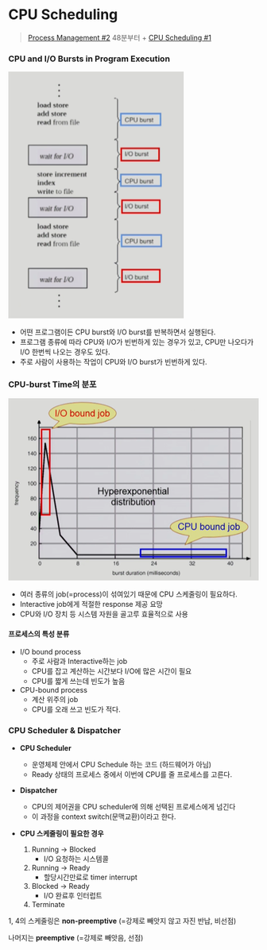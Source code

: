 # CPU Scheduling

> [Process Management #2](https://core.ewha.ac.kr/publicview/C0101020140325134428879622?vmode=f) 48분부터 +  [CPU Scheduling #1](https://core.ewha.ac.kr/publicview/C0101020140328151311578473?vmode=f)

### CPU and I/O Bursts in Program Execution

![cpuio](5장.assets/cpuio.png)

- 어떤 프로그램이든 CPU burst와 I/O burst를 반복하면서 실행된다.
- 프로그램 종류에 따라 CPU와 I/O가 빈번하게 있는 경우가 있고, CPU만 나오다가 I/O 한번씩 나오는 경우도 있다.
- 주로 사람이 사용하는 작업이 CPU와 I/O burst가 빈번하게 있다.



### CPU-burst Time의 분포

 ![burst-time분포](5장.assets/burst-time분포.png)

- 여러 종류의 job(=process)이 섞여있기 때문에 CPU 스케줄링이 필요하다.
- Interactive job에게 적절한 response 제공 요망
- CPU와 I/O 장치 등 시스템 자원을 골고루 효율적으로 사용



#### 프로세스의 특성 분류

- I/O bound process
  - 주로 사람과 Interactive하는 job
  - CPU를 잡고 계산하는 시간보다 I/O에 많은 시간이 필요
  - CPU를 짧게 쓰는데 빈도가 높음
- CPU-bound process
  - 계산 위주의 job
  - CPU를 오래 쓰고 빈도가 적다.



### CPU Scheduler & Dispatcher

- **CPU Scheduler**
  - 운영체제 안에서 CPU Schedule 하는 코드 (하드웨어가 아님)
  - Ready 상태의 프로세스 중에서 이번에 CPU를 줄 프로세스를 고른다.

- **Dispatcher**
  - CPU의 제어권을 CPU scheduler에 의해 선택된 프로세스에게 넘긴다
  - 이 과정을 context switch(문맥교환)이라고 한다.



- **CPU 스케줄링이 필요한 경우**
  1. Running -> Blocked
     - I/O 요청하는 시스템콜
  2. Running -> Ready
     - 할당시간만료로 timer interrupt
  3. Blocked -> Ready
     - I/O 완료후 인터럽트
  4. Terminate

1, 4의 스케줄링은 **non-preemptive** (=강제로 빼앗지 않고 자진 반납, 비선점)

나머지는 **preemptive** (=강제로 빼앗음, 선점)





